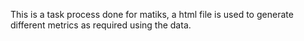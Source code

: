 This is a task process done for matiks, a html file is used to generate different metrics as required using the data.
